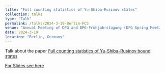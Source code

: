 ```yaml
---
title: "Full counting statistics of Yu-Shiba-Rusinov states"
collection: talks
type: "Talk"
permalink: /talks/2024-3-19-Berlin-FCS
venue: "Annual Meeting of DPG and DPG-Frühjahrstagung (DPG Spring Meeting) of the Condensed Matter Section (SKM)"
date: 2024-3-19
location: "Berlin, Germany"
---
```


Talk about the paper [Full counting statistics of Yu-Shiba-Rusinov bound states](https://journals.aps.org/prresearch/abstract/10.1103/PhysRevResearch.5.033176)

[For Slides see here](/files/Berlin_DPG_FCS_new.pdf)
